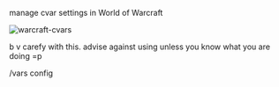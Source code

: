 manage cvar settings in World of Warcraft

![warcraft-cvars](https://i.imgur.com/cCuoAQJ.png)

b v carefy with this. advise against using unless you know what you are doing =p

/vars config